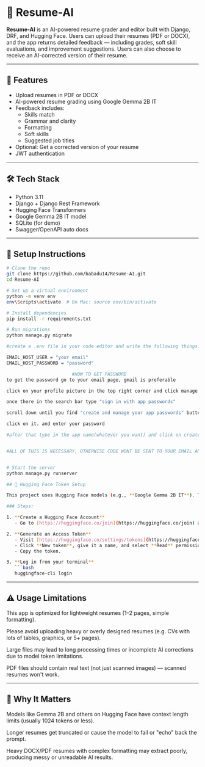 # 📄 Resume-AI

**Resume-AI** is an AI-powered resume grader and editor built with Django, DRF, and Hugging Face. Users can upload their resumes (PDF or DOCX), and the app returns detailed feedback — including grades, soft skill evaluations, and improvement suggestions. Users can also choose to receive an AI-corrected version of their resume.

---

## 🚀 Features

- Upload resumes in PDF or DOCX
- AI-powered resume grading using Google Gemma 2B IT
- Feedback includes:
  - Skills match
  - Grammar and clarity
  - Formatting
  - Soft skills
  - Suggested job titles
- Optional: Get a corrected version of your resume
- JWT authentication

---

## 🛠 Tech Stack

- Python 3.11
- Django + Django Rest Framework
- Hugging Face Transformers
- Google Gemma 2B IT model
- SQLite (for demo)
- Swagger/OpenAPI auto docs

---

## 🔧 Setup Instructions

```bash
# Clone the repo
git clone https://github.com/babadu14/Resume-AI.git
cd Resume-AI

# Set up a virtual environment
python -m venv env
env\Scripts\activate  # On Mac: source env/bin/activate

# Install dependencies
pip install -r requirements.txt

# Run migrations
python manage.py migrate

#create a .env file in your code editor and write the following things:

EMAIL_HOST_USER = "your email"
EMAIL_HOST_PASSWORD = "password"

                        #HOW TO GET PASSWORD 
to get the password go to your email page, gmail is preferable

click on your profile picture in the top right corner and click manage your google account

once there in the search bar type "sign in with app passwords"

scroll down until you find "create and manage your app passwords" button (it should be highlited)

click on it. and enter your password

#after that type in the app name(whatever you want) and click on create, you will see a code. copy it and paste it in the .env file 


#ALL OF THIS IS NECESSARY, OTHERWISE CODE WONT BE SENT TO YOUR EMAIL AND YOU WONT BE ABLE TO LOG IN


# Start the server
python manage.py runserver

## 🔑 Hugging Face Token Setup

This project uses Hugging Face models (e.g., **Google Gemma 2B IT**). To run the app locally, you need a Hugging Face account and an access token.

### Steps:

1. **Create a Hugging Face Account**
   - Go to [https://huggingface.co/join](https://huggingface.co/join) and sign up.

2. **Generate an Access Token**
   - Visit [https://huggingface.co/settings/tokens](https://huggingface.co/settings/tokens)
   - Click **New token**, give it a name, and select **Read** permission.
   - Copy the token.

3. **Log in from your terminal**
   ```bash
   huggingface-cli login


```
---

## ⚠️ Usage Limitations

This app is optimized for lightweight resumes (1–2 pages, simple formatting).

Please avoid uploading heavy or overly designed resumes (e.g. CVs with lots of tables, graphics, or 5+ pages).

Large files may lead to long processing times or incomplete AI corrections due to model token limitations.

PDF files should contain real text (not just scanned images) — scanned resumes won't work.

---

## 🧠 Why It Matters

Models like Gemma 2B and others on Hugging Face have context length limits (usually 1024 tokens or less).

Longer resumes get truncated or cause the model to fail or "echo" back the prompt.

Heavy DOCX/PDF resumes with complex formatting may extract poorly, producing messy or unreadable AI results.


